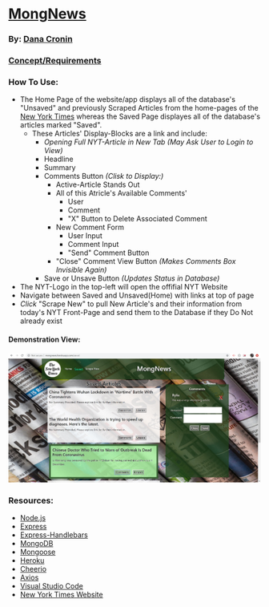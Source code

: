 # [MongNews](https://mongnews.herokuapp.com/)
### By: [Dana Cronin](decronin.github.io)

### [Concept/Requirements](https://github.com/UCF-Coding-Boot-Camp/UCF-LKM-FSF-PT-08-2019-U-C/blob/master/old_curriculum/18-mongo-mongoose/02-Homework/Instructions/homework_instructions.md)

### How To Use:
- The Home Page of the website/app displays all of the database's "Unsaved" and previously Scraped Articles from the home-pages of the [New York Times](https://www.nytimes.com/) whereas the Saved Page displayes all of the database's articles marked "Saved".
    - These Articles' Display-Blocks are a link and include:
        - _Opening Full NYT-Article in New Tab (May Ask User to Login to View)_
        - Headline
        - Summary
        - Comments Button _(Clisk to Display:)_
            - Active-Article Stands Out
            - All of this Atricle's Available Comments'
                - User
                - Comment
                - "X" Button to Delete Associated Comment
            - New Comment Form
                - User Input
                - Comment Input
                - "Send" Comment Button
            - "Close" Comment View Button _(Makes Comments Box Invisible Again)_
        - Save or Unsave Button _(Updates Status in Database)_
- The NYT-Logo in the top-left will open the offifial NYT Website
- Navigate between Saved and Unsaved(Home) with links at top of page
- _Click_ "Scrape New" to pull New Article's and their information from today's NYT Front-Page and send them to the Database if they Do Not already exist

#### Demonstration View:
![Saved-Screenshot-w/-Comment](public/imgs/saved-screenshot-w-comment.jpg)

### Resources:
- [Node.js](https://nodejs.org/en/)
- [Express](https://www.npmjs.com/package/express)
- [Express-Handlebars](https://www.npmjs.com/package/express-handlebars)
- [MongoDB](https://www.mongodb.com/)
- [Mongoose](https://mongoosejs.com/)
- [Heroku](https://www.heroku.com/home)
- [Cheerio](https://cheerio.js.org/)
- [Axios](https://www.npmjs.com/package/axios)
- [Visual Studio Code](https://code.visualstudio.com/)
- [New York Times Website](https://www.nytimes.com/)